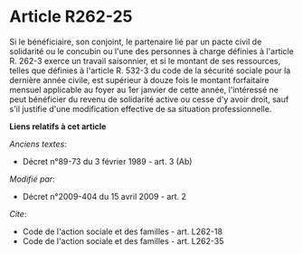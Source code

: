 # Article R262-25

Si le bénéficiaire, son conjoint, le partenaire lié par un pacte civil de solidarité ou le concubin ou l'une des personnes à
charge définies à l'article R. 262-3 exerce un travail saisonnier, et si le montant de ses ressources, telles que définies à
l'article R. 532-3 du code de la sécurité sociale pour la dernière année civile, est supérieur à douze fois le montant
forfaitaire mensuel applicable au foyer au 1er janvier de cette année, l'intéressé ne peut bénéficier du revenu de solidarité
active ou cesse d'y avoir droit, sauf s'il justifie d'une modification effective de sa situation professionnelle.

**Liens relatifs à cet article**

_Anciens textes_:

  - Décret n°89-73 du 3 février 1989 - art. 3 (Ab)

_Modifié par_:

  - Décret n°2009-404 du 15 avril 2009 - art. 2

_Cite_:

  - Code de l'action sociale et des familles - art. L262-18
  - Code de l'action sociale et des familles - art. L262-35
